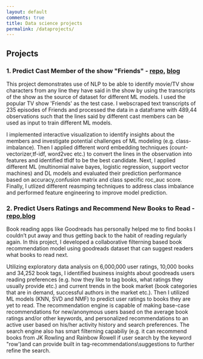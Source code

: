 ```yaml
---
layout: default
comments: true
title: Data science projects
permalink: /dataprojects/
---
```

## Projects
### 1. Predict Cast Member of the show "Friends" - [repo,](https://github.com/shamafarabi/Predicting-Cast-Member-of-the-TV-show-Friends-using-NLP) [blog](https://github.com/shamafarabi/Predicting-Cast-Member-of-the-TV-show-Friends-using-NLP/blob/master/Project%20Report.ipynb)
This project demonstrates use of NLP to be able to identify movie/TV show characters from any line they have said in the show by using the transcripts of the show as the source of dataset for different ML models. I used the popular TV show 'Friends' as the test case. I webscraped text transcripts of 235 episodes of Friends and processed the data in a dataframe with 489,44 observations such that the lines said by different cast members can be used as input to train different ML models.

I implemented interactive visualization to identify insights about the members and investigate potential challenges of ML modeling (e.g. class- imbalance). Then I applied different word embedding techniques (count-vectorizer,tf-idf, word2vec etc.) to convert the lines in the observation into features and identified tfidf to be the best candidate. Next, I applied different ML (multinomial naive bayes, logistic regression, support vector machines) and DL models and evaluated their prediction performance based on accuracy,confusion matrix and class specific roc_auc score. Finally, I utlized different reasmping techniques to address class imbalance and performed feature engineering to improve model prediction.

### 2. Predict Users Ratings and Recommend New Books to Read - [repo,](Book_Recommendation_Engine)[blog](https://nbviewer.jupyter.org/github/shamafarabi/Capstone_1_Book_Recommendation/blob/master/Milestone%20Report/Milestone%20Report.ipynb)
Book reading apps like Goodreads has personally helped me to find books I couldn’t put away and thus getting back to the habit of reading regularly again. In this project, I developed a collaborative filterning based book recommendation model using goodreads dataset that can suggest readers what books to read next. 

Utilizing exploratory data analysis on  6,000,000 user ratings, 10,000 books and 34,252 book tags, I identified business insights  about goodreads users reading preferences (e.g. how they like to tag books, what ratings they usually provide etc.) and current trends in the book market (book categories that are in demand, successful authors in the market etc.). Then I utilized ML models (KNN, SVD and NMF) to predict user ratings to books they are yet to read. The recommendation engine is capable of making base-case recommendations for new/anonymous users based on the average book ratings and/or other keywords, and personalized recommendations to an active user based on his/her activity history and search preferences. The search engine also has smart filterning capabiliy (e.g. it can recommend books from JK Rowling and Rainbow Rowell if user search by the keyword "row')and can provide built in tag-recommendations\suggestions to further refine the search.
